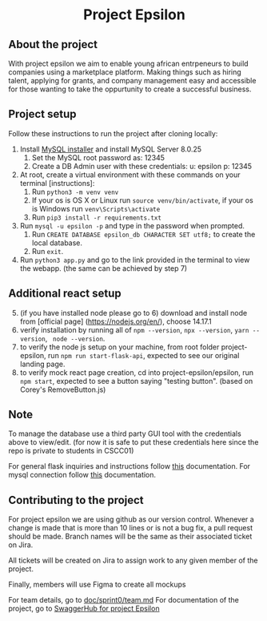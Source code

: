 <h1 align="center">Project Epsilon</h1>

## About the project
With project epsilon we aim to enable young african entrpeneurs to build companies using a marketplace platform. Making things such as hiring talent, applying for grants, and company management easy and accessible for those wanting to take the oppurtunity to create a successful business.

## Project setup
Follow these instructions to run the project after cloning locally:
1. Install [MySQL installer](https://dev.mysql.com/downloads/installer/) and install MySQL Server 8.0.25
    1. Set the MySQL root password as: 12345
    2. Create a DB Admin user with these credentials: u: epsilon p: 12345
2. At root, create a virtual environment with these commands on your terminal [instructions]:
    1. Run `python3 -m venv venv`
    2. If your os is OS X or Linux run `source venv/bin/activate`, if your os is Windows run `venv\Scripts\activate`
    3. Run `pip3 install -r requirements.txt`
4. Run `mysql -u epsilon -p` and type in the password when prompted.
    1. Run `CREATE DATABASE epsilon_db CHARACTER SET utf8;` to create the local database.
    2. Run `exit`.
4. Run `python3 app.py` and go to the link provided in the terminal to view the webapp. (the same can be achieved by step 7)

## Additional react setup
5. (if you have installed node please go to 6)
    download and install node from [official page] (https://nodejs.org/en/), choose 14.17.1
6. verify installation by running all of `npm --version`, `npx --version`, `yarn --version`, ` node --version`.
7. to verify the node js setup on your machine, from root folder project-epsilon, run `npm run start-flask-api`,
   expected to see our original landing page.
8. to verify mock react page creation, cd into project-epsilon/epsilon, run `npm start`, expected to see a button saying "testing button". (based on Corey's RemoveButton.js)

## Note
To manage the database use a third party GUI tool with the credentials above to view/edit.
(for now it is safe to put these credentials here since the repo is private to students in CSCC01)
  
For general flask inquiries and instructions follow [this](https://flask.palletsprojects.com/en/2.0.x/installation/) documentation.
For mysql connection follow [this](https://flask-mysqldb.readthedocs.io/en/latest/) documentation.

## Contributing to the project
For project epsilon we are using github as our version control. Whenever a change is made that is more than 10 lines or is not a bug fix, a pull request should be made. Branch names will be the same as their associated ticket on Jira.

All tickets will be created on Jira to assign work to any given member of the project.

Finally, members will use Figma to create all mockups

For team details, go to [doc/sprint0/team.md](doc/sprint0/team.md)
For documentation of the project, go to [SwaggerHub for project Epsilon](https://app.swaggerhub.com/apis/epsilonc01/epsilon/1.0.0)